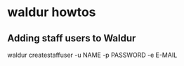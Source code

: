 # waldur howtos

## Adding staff users to Waldur
waldur createstaffuser -u NAME -p PASSWORD -e E-MAIL
